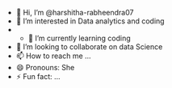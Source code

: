 - 👋 Hi, I’m @harshitha-rabheendra07
- 👀 I’m interested in Data analytics and coding 
- - 🌱 I’m currently learning coding
- 💞️ I’m looking to collaborate on data Science
- 📫 How to reach me ...
- 😄 Pronouns: She
- ⚡ Fun fact: ...

<!---
harshitha-rabheendra07/harshitha-rabheendra07 is a ✨ special ✨ repository because its `README.md` (this file) appears on your GitHub profile.
You can click the Preview link to take a look at your changes.
--->
